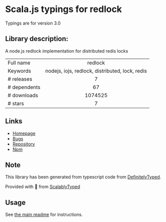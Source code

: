 
# Scala.js typings for redlock

Typings are for version 3.0

## Library description:
A node.js redlock implementation for distributed redis locks

|                    |                 |
| ------------------ | :-------------: |
| Full name          | redlock |
| Keywords           | nodejs, iojs, redlock, distributed, lock, redis |
| # releases         | 7 |
| # dependents       | 67 |
| # downloads        | 1074525 |
| # stars            | 7 |

## Links
- [Homepage](https://github.com/mike-marcacci/node-redlock)
- [Bugs](https://github.com/mike-marcacci/node-redlock/issues)
- [Repository](https://github.com/mike-marcacci/node-redlock)
- [Npm](https://www.npmjs.com/package/redlock)
    


## Note
This library has been generated from typescript code from [DefinitelyTyped](https://definitelytyped.org).

Provided with :purple_heart: from [ScalablyTyped](https://github.com/oyvindberg/ScalablyTyped)

## Usage
See [the main readme](../../readme.md) for instructions.


